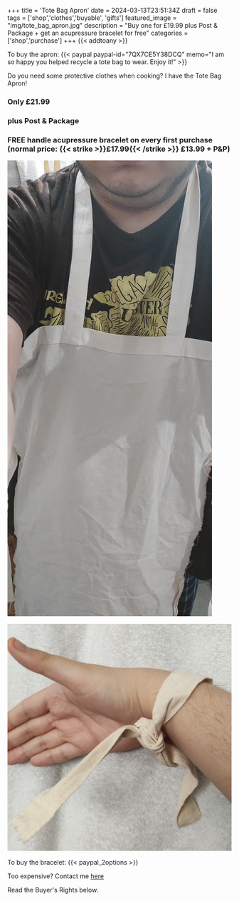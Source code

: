 +++
title = 'Tote Bag Apron'
date = 2024-03-13T23:51:34Z
draft = false
tags = ['shop','clothes','buyable', 'gifts']
featured_image = "img/tote_bag_apron.jpg"
description = "Buy one for £19.99 plus Post & Package + get an acupressure bracelet for free"
categories = ['shop','purchase']
+++
{{< addtoany >}} 

To buy the apron:
{{< paypal paypal-id="7QX7CE5Y38DCQ" memo="I am so happy you helped recycle a tote bag to wear. Enjoy it!" >}} 

Do you need some protective clothes when cooking? I have the Tote Bag Apron!

### Only £21.99
### plus Post & Package
### FREE handle acupressure bracelet on every first purchase (normal price: {{< strike >}}£17.99{{< /strike >}} £13.99 + P&P)
![tote bag apron](/img/tote_bag_apron.jpg)

![acupressure bracelet](/img/handle-bracelet.jpg)

To buy the bracelet:
{{< paypal_2options >}} 

Too expensive? Contact me [here](/contact-me/)

Read the Buyer's Rights below.